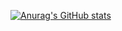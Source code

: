 [![Anurag's GitHub stats](https://github-readme-stats.vercel.app/api?username=MrWindDog)](https://github.com/anuraghazra/github-readme-stats)
